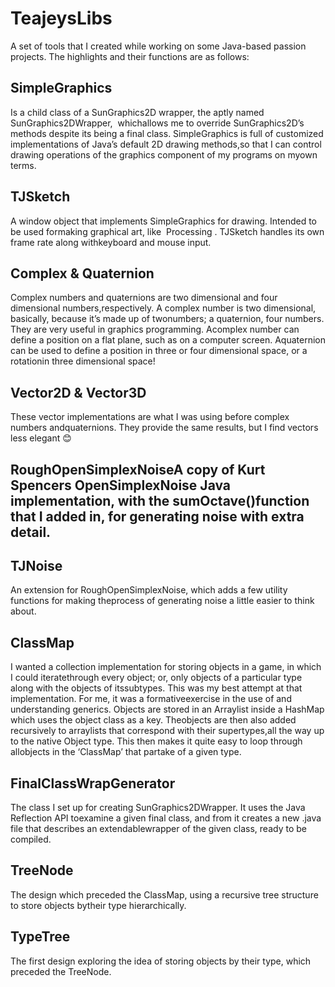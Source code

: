 # TeajeysLibs
A set of tools that I created while working on some Java-based passion projects. The highlights and their functions are as follows:
## SimpleGraphics
Is a child class of a SunGraphics2D wrapper, the aptly named ​ SunGraphics2DWrapper, ​ whichallows me to override SunGraphics2D’s methods despite its being a final class.
SimpleGraphics is full of customized implementations of Java’s default 2D drawing methods,so that I can control drawing operations of the graphics component of my programs on myown terms.
## TJSketch
A window object that implements SimpleGraphics for drawing. Intended to be used formaking graphical art, like ​ Processing​ . TJSketch handles its own frame rate along withkeyboard and mouse input.
## Complex & Quaternion
Complex numbers and quaternions are two dimensional and four dimensional numbers,respectively. A complex number is two dimensional, basically, because it’s made up of twonumbers; a quaternion, four numbers. They are very useful in graphics programming. Acomplex number can define a position on a flat plane, such as on a computer screen. Aquaternion can be used to define a position in three or four dimensional space, or a rotationin three dimensional space!
## Vector2D & Vector3D
These vector implementations are what I was using before complex numbers andquaternions. They provide the same results, but I find vectors less elegant 😊
## RoughOpenSimplexNoiseA copy of Kurt Spencers OpenSimplexNoise Java implementation, with the sumOctave()function that I added in, for generating noise with extra detail.
## TJNoise
An extension for RoughOpenSimplexNoise, which adds a few utility functions for making theprocess of generating noise a little easier to think about.
## ClassMap
I wanted a collection implementation for storing objects in a game, in which I could iteratethrough every object; or, only objects of a particular type along with the objects of itssubtypes. This was my best attempt at that implementation. For me, it was a formativeexercise in the use of and understanding generics.
Objects are stored in an Arraylist inside a HashMap which uses the object class as a key. Theobjects are then also added recursively to arraylists that correspond with their supertypes,all the way up to the native Object type. This then makes it quite easy to loop through allobjects in the ‘ClassMap’ that partake of a given type.
## FinalClassWrapGenerator
The class I set up for creating SunGraphics2DWrapper. It uses the Java Reflection API toexamine a given final class, and from it creates a new .java file that describes an extendablewrapper of the given class, ready to be compiled.
## TreeNode
The design which preceded the ClassMap, using a recursive tree structure to store objects bytheir type hierarchically.
## TypeTree
The first design exploring the idea of storing objects by their type, which preceded the TreeNode.
